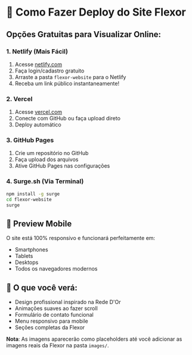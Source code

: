 # 🚀 Como Fazer Deploy do Site Flexor

## Opções Gratuitas para Visualizar Online:

### 1. **Netlify (Mais Fácil)**
1. Acesse [netlify.com](https://netlify.com)
2. Faça login/cadastro gratuito
3. Arraste a pasta `flexor-website` para o Netlify
4. Receba um link público instantaneamente!

### 2. **Vercel**
1. Acesse [vercel.com](https://vercel.com)
2. Conecte com GitHub ou faça upload direto
3. Deploy automático

### 3. **GitHub Pages**
1. Crie um repositório no GitHub
2. Faça upload dos arquivos
3. Ative GitHub Pages nas configurações

### 4. **Surge.sh (Via Terminal)**
```bash
npm install -g surge
cd flexor-website
surge
```

## 📱 Preview Mobile
O site está 100% responsivo e funcionará perfeitamente em:
- Smartphones
- Tablets  
- Desktops
- Todos os navegadores modernos

## 🎨 O que você verá:
- Design profissional inspirado na Rede D'Or
- Animações suaves ao fazer scroll
- Formulário de contato funcional
- Menu responsivo para mobile
- Seções completas da Flexor

**Nota**: As imagens aparecerão como placeholders até você adicionar as imagens reais da Flexor na pasta `images/`.